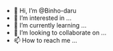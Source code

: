 - 👋 Hi, I’m @Binho-daru
- 👀 I’m interested in ...
- 🌱 I’m currently learning ...
- 💞️ I’m looking to collaborate on ...
- 📫 How to reach me ...

<!---
Binho-daru/Binho-daru is a ✨ special ✨ repository because its `README.md` (this file) appears on your GitHub profile.
You can click the Preview link to take a look at your changes.
--->
